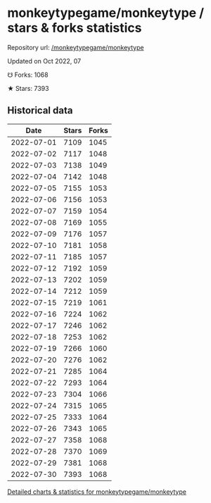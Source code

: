 # monkeytypegame/monkeytype / stars & forks statistics

Repository url: [/monkeytypegame/monkeytype](https://github.com/monkeytypegame/monkeytype)

Updated on Oct 2022, 07

☋ Forks: 1068

★ Stars: 7393

## Historical data
| Date | Stars | Forks |
|------|-------|-------|
| 2022-07-01 | 7109 | 1045 | 
| 2022-07-02 | 7117 | 1048 | 
| 2022-07-03 | 7138 | 1049 | 
| 2022-07-04 | 7142 | 1048 | 
| 2022-07-05 | 7155 | 1053 | 
| 2022-07-06 | 7156 | 1053 | 
| 2022-07-07 | 7159 | 1054 | 
| 2022-07-08 | 7169 | 1055 | 
| 2022-07-09 | 7176 | 1057 | 
| 2022-07-10 | 7181 | 1058 | 
| 2022-07-11 | 7185 | 1057 | 
| 2022-07-12 | 7192 | 1059 | 
| 2022-07-13 | 7202 | 1059 | 
| 2022-07-14 | 7212 | 1059 | 
| 2022-07-15 | 7219 | 1061 | 
| 2022-07-16 | 7224 | 1062 | 
| 2022-07-17 | 7246 | 1062 | 
| 2022-07-18 | 7253 | 1062 | 
| 2022-07-19 | 7266 | 1060 | 
| 2022-07-20 | 7276 | 1062 | 
| 2022-07-21 | 7285 | 1064 | 
| 2022-07-22 | 7293 | 1064 | 
| 2022-07-23 | 7304 | 1066 | 
| 2022-07-24 | 7315 | 1065 | 
| 2022-07-25 | 7333 | 1064 | 
| 2022-07-26 | 7343 | 1065 | 
| 2022-07-27 | 7358 | 1068 | 
| 2022-07-28 | 7370 | 1069 | 
| 2022-07-29 | 7381 | 1068 | 
| 2022-07-30 | 7393 | 1068 | 


[Detailed charts & statistics for monkeytypegame/monkeytype](https://reviewgithub.com/rep/monkeytypegame/monkeytype)
